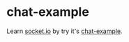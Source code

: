 # chat-example


Learn [socket.io](https://socket.io/) by try it's [chat-example](https://socket.io/get-started/chat/).
